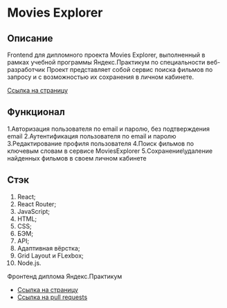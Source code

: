 # Movies Explorer

## Описание
Frontend для дипломного проекта Movies Explorer, выполненный в рамках учебной программы Яндекс.Практикум 
по специальности веб-разработчик
Проект представляет собой сервис поиска фильмов по запросу и с возможностью их сохранения в личном кабинете.

[Ссылка на страницу](https://domainname.movies.nomoredomains.xyz)

## Функционал
1.Авторизация пользователя по email и паролю, без подтверждения email
2.Аутентификация пользователя по email и паролю
3.Редактирование профиля пользователя
4.Поиск фильмов по ключевым словам в сервисе MoviesExplorer
5.Сохранение\удаление найденных фильмов в своем личном кабинете

## Стэк
1. React; 
2. React Router;
3. JavaScript;
4. HTML;
5. CSS;
6. БЭМ;
7. API;
8. Адаптивная вёрстка;
9. Grid Layout и FLexbox;
10. Node.js.










Фронтенд диплома Яндекс.Практикум

* [Ссылка на страницу](https://domainname.movies.nomoredomains.xyz)
* [Ссылка на pull requests](https://github.com/MenshikovZakhar/movies-explorer-frontend/pull/2)

